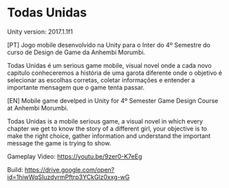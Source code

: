 # Todas Unidas

Unity version: 2017.1.1f1

[PT] Jogo mobile desenvolvido na Unity para o Inter do 4º Semestre do curso de Design de Game da Anhembi Morumbi.

Todas Unidas é um serious game mobile, visual novel onde a cada novo capitulo conheceremos a história de uma garota diferente onde o objetivo é selecionar as escolhas corretas, coletar informações e entender a importante mensagem que o game tenta passar.

[EN] Mobile game develped in Unity for 4º Semester Game Design Course at Anhembi Morumbi.

Todas Unidas is a mobile serious game, a visual novel in which every chapter we get to know the story of a different girl, your objective is to make the right choice, gather information and understand the important message the game is trying to show.

Gameplay Video: https://youtu.be/9zer0-K7eEg

Build: https://drive.google.com/open?id=1hiwWqSIuzdyrmPftrp3YCkGlz0xxg-wG
